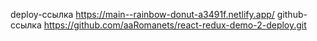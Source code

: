 deploy-ссылка https://main--rainbow-donut-a3491f.netlify.app/
github-ссылка https://github.com/aaRomanets/react-redux-demo-2-deploy.git